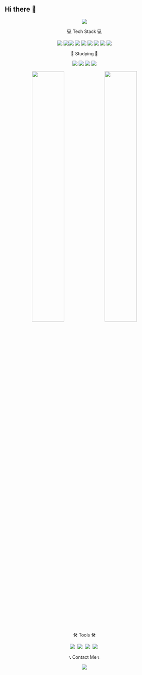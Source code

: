 ## Hi there 👋

<!--
**lst405656/lst405656** is a ✨ _special_ ✨ repository because its `README.md` (this file) appears on your GitHub profile.

Here are some ideas to get you started:

- 🔭 I’m currently working on ...
- 🌱 I’m currently learning ...
- 👯 I’m looking to collaborate on ...
- 🤔 I’m looking for help with ...
- 💬 Ask me about ...
- 📫 How to reach me: ...
- 😄 Pronouns: ...
- ⚡ Fun fact: ...
-->
<p align="center">
  <img src="https://capsule-render.vercel.app/api?type=waving&color=timeAuto&height=200&text=Welcome!&fontAlign=30&fontAlignY=25&desc=SeungTaek's%20Git&descAlign=80&descAlignY=44" />
</p>

<div align="center">
  <p>💻 Tech Stack 💻</p>
  <img src="https://img.shields.io/badge/html5-E34F26?style=for-the-badge&logo=html5&logoColor=white" />
  <img src="https://img.shields.io/badge/css3-1572B6?style=for-the-badge&logo=css&logoColor=white" /><img src="https://img.shields.io/badge/javascript-F7DF1E?style=for-the-badge&logo=javascript&logoColor=black" />
  <img src="https://img.shields.io/badge/react-61DAFB?style=for-the-badge&logo=react&logoColor=20232A" />
  <img src="https://img.shields.io/badge/vue.js-4FC08D?style=for-the-badge&logo=vue.js&logoColor=white" />
  <img src="https://img.shields.io/badge/Java-007396?style=for-the-badge&logo=openjdk&logoColor=white" />
  <img src="https://img.shields.io/badge/mysql-4479A1?style=for-the-badge&logo=mysql&logoColor=white" />
  <img src="https://img.shields.io/badge/mariadb-003545?style=for-the-badge&logo=mariadb&logoColor=white" />
  <img src="https://img.shields.io/badge/jquery-0769AD?style=for-the-badge&logo=jquery&logoColor=white" />
</div>

<div align="center">
<p>📖  Studying 📖</p>
  <img src="https://img.shields.io/badge/react-61DAFB?style=for-the-badge&logo=react&logoColor=20232A" />
  <img src="https://img.shields.io/badge/vue.js-4FC08D?style=for-the-badge&logo=vue.js&logoColor=white" />
  <img src="https://img.shields.io/badge/Java-007396?style=for-the-badge&logo=openjdk&logoColor=white" />
  <img src="https://img.shields.io/badge/mariadb-003545?style=for-the-badge&logo=mariadb&logoColor=white" />
</div>
<p align="center">
  <img src="https://github-readme-stats.vercel.app/api/top-langs/?username=lst405656&layout=compact" width="45%" />
  <img src="https://github-readme-stats.vercel.app/api?username=lst405656&show_icons=true&theme=radical" width="45%" />
</p>
<div align="center">
  <p>🛠️ Tools 🛠️</p>
<img src="https://img.shields.io/badge/git-F05033.svg?style=for-the-badge&logo=git&logoColor=white" />&nbsp
  <img src="https://img.shields.io/badge/github-181717.svg?style=for-the-badge&logo=github&logoColor=white" />&nbsp
  <img src="https://img.shields.io/badge/Notion-F3F3F3.svg?style=for-the-badge&logo=notion&logoColor=black" />&nbsp
<img src="https://img.shields.io/badge/VSCode-2C2C32.svg?style=for-the-badge&logo=visualstudiocode&logoColor=22ABF3" />&nbsp
</div>
<div align="center">
	<p>📞 Contact Me 📞</p>
	<a href="lst4056@gmail.com">
		<img src="https://img.shields.io/badge/Email-EA4335?style=for-the-badge&logo=gmail&logoColor=white" />
	</a>
</div>
